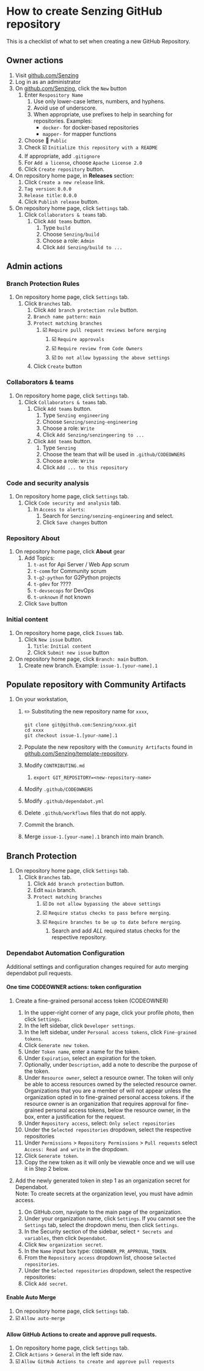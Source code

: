 # How to create Senzing GitHub repository

This is a checklist of what to set when creating a new GitHub Repository.

## Owner actions

1. Visit [github.com/Senzing](https://github.com/Senzing)
1. Log in as an administrator
1. On [github.com/Senzing](https://github.com/Senzing), click the `New` button
    1. Enter `Respository Name`
        1. Use only lower-case letters, numbers, and hyphens.
        1. Avoid use of underscore.
        1. When appropriate, use prefixes to help in searching for repositories.
           Examples:
            - `docker-` for docker-based repositories
            - `mapper-` for mapper functions
    1. Choose :radio_button: `Public`
    1. Check :ballot_box_with_check: `Initialize this repository with a README`
    1. If appropriate, add `.gitignore`
    1. For `Add a license`, choose `Apache License 2.0`
    1. Click `Create repository` button.
1. On repository home page, in **Releases** section:
    1. Click `Create a new release` link.
    1. `Tag version`: `0.0.0`
    1. `Release title`: `0.0.0`
    1. Click `Publish release` button.
1. On repository home page, click `Settings` tab.
    1. Click `Collaborators & teams` tab.
        1. Click `Add teams` button.
            1. Type `build`
            1. Choose `Senzing/build`
            1. Choose a role: `Admin`
            1. Click `Add Senzing/build to ...`

## Admin actions

### Branch Protection Rules

1. On repository home page, click `Settings` tab.
    1. Click `Branches` tab.
        1. Click `Add branch protection rule` button.
        1. `Branch name pattern:`  `main`
        1. `Protect matching branches`
            1. :ballot_box_with_check: `Require pull request reviews before merging`
                1. :ballot_box_with_check: `Require approvals`
                1. :ballot_box_with_check: `Require review from Code Owners`
                1. :ballot_box_with_check: `Do not allow bypassing the above settings`
        1. Click `Create` button

### Collaborators & teams

1. On repository home page, click `Settings` tab.
    1. Click `Collaborators & teams` tab.
        1. Click `Add teams` button.
            1. Type `Senzing engineering`
            1. Choose `Senzing/senzing-engineering`
            1. Choose a role: `Write`
            1. Click `Add Senzing/senzingeering to ...`
        1. Click `Add teams` button.
            1. Type `Senzing`
            1. Choose the team that will be used in `.github/CODEOWNERS`
            1. Choose a role: `Write`
            1. Click `Add ... to this repository`

### Code and security analysis

1. On repository home page, click `Settings` tab.
    1. Click `Code security and analysis` tab.
        1. In `Access to alerts`:
            1. Search for `Senzing/senzing-engineering` and select.
            1. Click `Save changes` button

### Repository About
1. On repository home page, click **About** gear
    1. Add Topics:
        1. `t-ast` for Api Server / Web App scrum
        1. `t-comm` for Community scrum
        1. `t-g2-python` for G2Python projects
        1. `t-gdev` for ????
        1. `t-devsecops` for DevOps
        1. `t-unknown` if not known
    1. Click `Save` button

### Initial content
1. On repository home page, click `Issues` tab.
    1. Click `New issue` button.
        1. `Title`:  `Initial content`
        1. Click `Submit new issue` button
1. On repository home page, click `Branch: main` button.
    1. Create new branch.
       Example:
       `issue-1.[your-name].1`

## Populate repository with Community Artifacts

1. On your workstation,
    1. :pencil2: Substituting the new repository name for `xxxx`,

        ```console
        git clone git@github.com:Senzing/xxxx.git
        cd xxxx
        git checkout issue-1.[your-name].1
        ```

    1. Populate the new repository with the `Community Artifacts` found in
       [github.com/Senzing/template-repository](https://github.com/Senzing/template-repository).
    1. Modify `CONTRIBUTING.md`
        1. `export GIT_REPOSITORY=<new-repository-name>`
    1. Modify `.github/CODEOWNERS`
    1. Modify `.github/dependabot.yml`
    1. Delete `.github/workflows` files that do not apply.
    1. Commit the branch.
    1. Merge `issue-1.[your-name].1` branch into main branch.

## Branch Protection

1. On repository home page, click `Settings` tab.
    1. Click `Branches` tab.
        1. Click `Add branch protection` button.
        1. Edit `main` branch.
        1. `Protect matching branches`
            1. :ballot_box_with_check: `Do not allow bypassing the above settings`
            1. :ballot_box_with_check: `Require status checks to pass before merging`.
            1. :ballot_box_with_check: `Require branches to be up to date before merging`.
                1. Search and add *ALL* required status checks for the respective repository.

### Dependabot Automation Configuration

Additional settings and configuration changes required for auto merging dependabot pull requests. 

#### One time CODEOWNER actions: token configuration

1. Create a fine-grained personal access token (CODEOWNER)
    1. In the upper-right corner of any page, click your profile photo, then click `Settings`.
    1. In the left sidebar, click `Developer settings`.
    1. In the left sidebar, under  `Personal access tokens`, click `Fine-grained tokens`.
    1. Click `Generate new token`.
    1. Under `Token name`, enter a name for the token.
    1. Under `Expiration`, select an expiration for the token.
    1. Optionally, under `Description`, add a note to describe the purpose of the token.
    1. Under `Resource owner`, select a resource owner. The token will only be able to access resources owned by the selected resource owner. Organizations that you are a member of will not appear unless the organization opted in to fine-grained personal access tokens. if the resource owner is an organization that requires approval for fine-grained personal access tokens, below the resource owner, in the box, enter a justification for the request.
    1. Under `Repository access`, select: `Only select repositories`
    1. Under the `Selected repositories` dropdown, select the respective repositories
    1. Under `Permissions` > `Repository Permissions` > `Pull requests` select `Access: Read and write` in the dropdown.
    1. Click `Generate token`.
    1. Copy the new token as it will only be viewable once and we will use it in Step 2 below.

2. Add the newly generated token in step 1 as an organization secret for Dependabot.       
    Note: To create secrets at the organization level, you must have admin access.
    1. On GitHub.com, navigate to the main page of the organization.
    1. Under your organization name, click  `Settings`. If you cannot see the `Settings` tab, select the dropdown menu, then click `Settings`.
    1. In the Security section of the sidebar, select `* Secrets and variables`, then click `Dependabot`.
    1. Click `New organization secret`.
    1. In the `Name` input box type: `CODEOWNER_PR_APPROVAL_TOKEN`.
    1. From the `Repository access` dropdown list, choose `Selected repositories`.
    1. Under the `Selected repositories` dropdown, select the respective repositories:
    1. Click `Add secret`.

#### Enable Auto Merge

1. On repository home page, click `Settings` tab.
2. :ballot_box_with_check: `Allow auto-merge`

#### Allow GitHub Actions to create and approve pull requests.

1. On repository home page, click `Settings` tab.
2. Click `Actions` > `General` in the left side nav.
3. :ballot_box_with_check: `Allow GitHub Actions to create and approve pull requests`